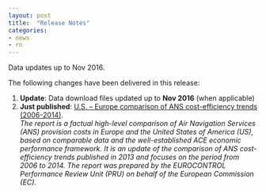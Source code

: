 ```yaml
---
layout: post
title:  "Release Notes"
categories:
- news
- rn
---
```


Data updates up to Nov 2016.

The following changes have been delivered in this release:

1. **Update**: Data download files updated up to **Nov 2016** (when applicable)
2. **Just published**: [U.S. – Europe comparison of ANS cost-efficiency trends (2006-2014)][useu].<br>
   *The report is a factual high-level comparison of Air Navigation Services
   (ANS) provision costs in Europe and the United States of America (US), based
   on comparable data and the well-established ACE economic performance
   framework. It is an update of the comparison of ANS cost-efficiency trends
   published in 2013 and focuses on the period from 2006 to 2014. The report was
   prepared by the EUROCONTROL Performance Review Unit (PRU) on behalf of the
   European Commission (EC).*

[useu]: <http://publish.eurocontrol.int/sites/default/files/content/documents/single-sky/pru/publications/other/2006-2014-US-Europe-comparison-ANS-cost-efficiency-trends.pdf> "U.S. – Europe comparison of ANS cost-efficiency trends (2006-2014)"